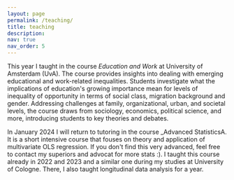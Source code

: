 ```yaml
---
layout: page
permalink: /teaching/
title: teaching
description: 
nav: true
nav_order: 5
---
```


This year I taught in the course _Education and Work_ at University of Amsterdam (UvA). The course provides insights into dealing with emerging educational and work-related inequalities. Students investigate what the implications of education's growing importance mean for levels of inequality of opportunity in terms of social class, migration background and gender. Addressing challenges at family, organizational, urban, and societal levels, the course draws from sociology, economics, political science, and more, introducing students to key theories and debates.

In January 2024 I will return to tutoring in the course _Advanced StatisticsA. It is a short intensive course that fouses on theory and application of multivariate OLS regression. If you don't find this very advanced, feel free to contact my superiors and advocat for more stats :). I taught this course already in 2022 and 2023 and a similar one during my studies at University of Cologne. There, I also taught longitudinal data analysis for a year.
